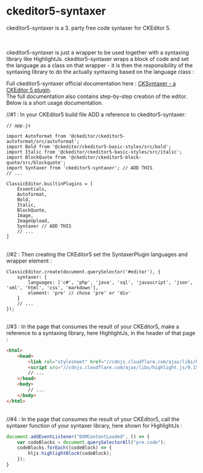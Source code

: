 # ckeditor5-syntaxer

ckeditor5-syntaxer is a 3. party free code syntaxer for CKEditor 5.

<br /><br />ckeditor5-syntaxer is just a wrapper to be used together with a syntaxing library like HighlightJs. ckeditor5-syntaxer wraps a block of code and set the language as a class on that wrapper - it is then the responsibility of the syntaxing library to do the actually syntaxing based on the language class :



Full ckeditor5-syntaxer official documentation here : [CKSyntaxer - a CKEditor 5 plugin](https://topiqs.online/1122).
<br />The full documentation also contains step-by-step creation of the editor.
<br />Below is a short usage documentation. 

//#1 : In your CKEditor5 build file ADD a reference to ckeditor5-syntaxer:

```javaqscript
// app.js

import Autoformat from '@ckeditor/ckeditor5-autoformat/src/autoformat';
import Bold from '@ckeditor/ckeditor5-basic-styles/src/bold';
import Italic from '@ckeditor/ckeditor5-basic-styles/src/italic';
import BlockQuote from '@ckeditor/ckeditor5-block-quote/src/blockquote';
import Syntaxer from 'ckeditor5-syntaxer'; // ADD THIS
// ...

ClassicEditor.builtinPlugins = [
    Essentials,
    Autoformat,
    Bold,
    Italic,
    BlockQuote,
    Image,
    ImageUpload,
    Syntaxer // ADD THIS
    // ...
]
```

<br />//#2 : Then creating the CKEditor5 set the SyntaxerPlugin languages and wrapper element :

```javaqscript
ClassicEditor.create(document.querySelector('#editor'), {
    syntaxer: {
		languages: ['c#', 'php', 'java', 'sql', 'javascript', 'json', 'xml', 'html', 'css', 'markdown'],
		element: 'pre' // chose 'pre' or 'div'
    }
    // ...
});
```
<br />//#3 : In the page that consumes the result of your CKEditor5, make a reference to a syntaxing library, here HighlightJs, in the header of that page :
```html
<html>
	<head>
		<link rel="stylesheet" href="//cdnjs.cloudflare.com/ajax/libs/highlight.js/9.15.6/styles/default.min.css">
		<script src="//cdnjs.cloudflare.com/ajax/libs/highlight.js/9.15.6/highlight.min.js"></script>
		// ...
	</head>
	<body>
		// ...
	</body>
</html>
```

<br />//#4 : In the page that consumes the result of your CKEditor5, call the syntaxer function of your syntaxer library, here shown for HighlightJs :
```javascript
document.addEventListener("DOMContentLoaded", () => {
	var codeBlocks = document.querySelectorAll("pre.code");
	codeBlocks.forEach((codeBlock) => {
		hljs.highlightBlock(codeBlock);
	});
}
```
